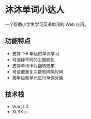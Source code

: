 # 沐沐单词小达人

一个帮助小学生学习英语单词的 Web 应用。

## 功能特点

- 支持 1-6 年级的单词学习
- 可选择不同的主题颜色
- 支持单词卡片翻转效果
- 可设置重复次数和间隔时间
- 按年级和单元进行单词分类

## 技术栈

- Vue.js 3
- XLSX.js